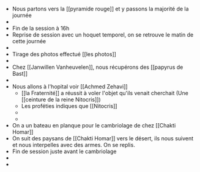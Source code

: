 - Nous partons vers la [[pyramide rouge]] et y passons la majorité de la journée
-
- Fin de la session à 16h
- Reprise de session avec un hoquet temporel, on se retrouve le matin de cette journée
-
- Tirage des photos effectué [[les photos]]
-
- Chez [[Janwillen Vanheuvelen]], nous récupérons des [[papyrus de Bast]]
-
- Nous allons à l'hopital voir [[Achmed Zehavi]]
	- [[la Fraternité]] a réussit à voler l'objet qu'ils venait cherchait (Une [[ceinture de la reine Nitocris]])
	- Les proféties indiques que [[Nitocris]]
	-
	-
- On a un bateau en planque pour le cambriolage de chez [[Chakti Homar]]
- On suit des paysans de [[Chakti Homar]] vers le désert, ils nous suivent et nous interpelles avec des armes. On se replis.
- Fin de session juste avant le cambriolage
-
-